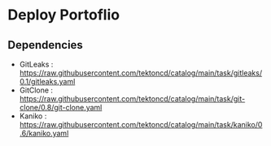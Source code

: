 # Deploy Portoflio

## Dependencies

- GitLeaks : https://raw.githubusercontent.com/tektoncd/catalog/main/task/gitleaks/0.1/gitleaks.yaml
- GitClone : https://raw.githubusercontent.com/tektoncd/catalog/main/task/git-clone/0.8/git-clone.yaml
- Kaniko : https://raw.githubusercontent.com/tektoncd/catalog/main/task/kaniko/0.6/kaniko.yaml
